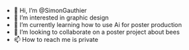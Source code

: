 - 👋 Hi, I’m @SimonGauthier
- 👀 I’m interested in graphic design
- 🌱 I’m currently learning how to use Ai for poster production
- 💞️ I’m looking to collaborate on a poster project about bees
- 📫 How to reach me is private

<!---
SimonGauthier/SimonGauthier is a ✨ special ✨ repository because its `README.md` (this file) appears on your GitHub profile.
You can click the Preview link to take a look at your changes.
--->
